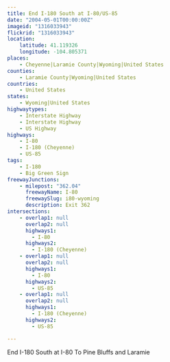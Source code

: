 ```yaml
---
title: End I-180 South at I-80/US-85
date: "2004-05-01T00:00:00Z"
imageid: "1316033943"
flickrid: "1316033943"
location:
    latitude: 41.119326
    longitude: -104.805371
places:
    - Cheyenne|Laramie County|Wyoming|United States
counties:
    - Laramie County|Wyoming|United States
countries:
    - United States
states:
    - Wyoming|United States
highwaytypes:
    - Interstate Highway
    - Interstate Highway
    - US Highway
highways:
    - I-80
    - I-180 (Cheyenne)
    - US-85
tags:
    - I-180
    - Big Green Sign
freewayJunctions:
    - milepost: "362.04"
      freewayName: I-80
      freewaySlug: i80-wyoming
      description: Exit 362
intersections:
    - overlap1: null
      overlap2: null
      highways1:
        - I-80
      highways2:
        - I-180 (Cheyenne)
    - overlap1: null
      overlap2: null
      highways1:
        - I-80
      highways2:
        - US-85
    - overlap1: null
      overlap2: null
      highways1:
        - I-180 (Cheyenne)
      highways2:
        - US-85

---
```

End I-180 South at I-80 To Pine Bluffs and Laramie